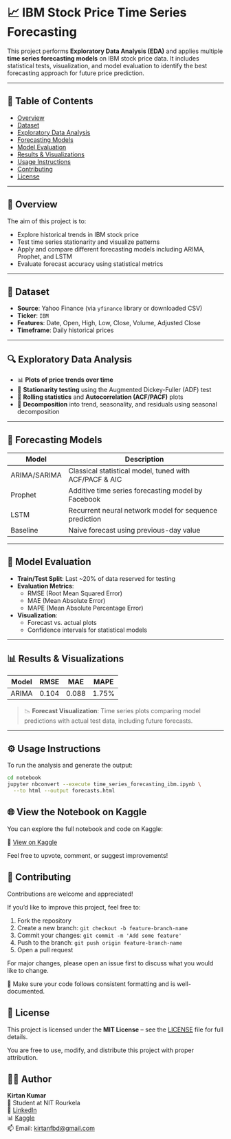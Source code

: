 # 📈 IBM Stock Price Time Series Forecasting

This project performs **Exploratory Data Analysis (EDA)** and applies multiple **time series forecasting models** on IBM stock price data. It includes statistical tests, visualization, and model evaluation to identify the best forecasting approach for future price prediction.

---

## 🧭 Table of Contents

- [Overview](#overview)  
- [Dataset](#dataset)  
- [Exploratory Data Analysis](#exploratory-data-analysis)  
- [Forecasting Models](#forecasting-models)  
- [Model Evaluation](#model-evaluation)  
- [Results & Visualizations](#results--visualizations)  
- [Usage Instructions](#usage-instructions)  
- [Contributing](#contributing)  
- [License](#license)  

---

## 📝 Overview

The aim of this project is to:

- Explore historical trends in IBM stock price  
- Test time series stationarity and visualize patterns  
- Apply and compare different forecasting models including ARIMA, Prophet, and LSTM  
- Evaluate forecast accuracy using statistical metrics

---

## 📂 Dataset

- **Source**: Yahoo Finance (via `yfinance` library or downloaded CSV)
- **Ticker**: `IBM`
- **Features**: Date, Open, High, Low, Close, Volume, Adjusted Close
- **Timeframe**: Daily historical prices

---

## 🔍 Exploratory Data Analysis

- 📊 **Plots of price trends over time**  
- 🧪 **Stationarity testing** using the Augmented Dickey-Fuller (ADF) test  
- 🔄 **Rolling statistics** and **Autocorrelation (ACF/PACF)** plots  
- 🔧 **Decomposition** into trend, seasonality, and residuals using seasonal decomposition

---

## 🔮 Forecasting Models

| Model        | Description                                         |
|--------------|-----------------------------------------------------|
| ARIMA/SARIMA | Classical statistical model, tuned with ACF/PACF & AIC |
| Prophet      | Additive time series forecasting model by Facebook  |
| LSTM         | Recurrent neural network model for sequence prediction |
| Baseline     | Naive forecast using previous-day value             |

---

## 🧪 Model Evaluation

- **Train/Test Split**: Last ~20% of data reserved for testing  
- **Evaluation Metrics**:
  - RMSE (Root Mean Squared Error)  
  - MAE (Mean Absolute Error)  
  - MAPE (Mean Absolute Percentage Error)  
- **Visualization**:
  - Forecast vs. actual plots  
  - Confidence intervals for statistical models

---

## 📊 Results & Visualizations

| Model   | RMSE   | MAE   | MAPE   |
|---------|--------|-------|--------|
| ARIMA   | 0.104  |0.088  | 1.75%  |
> 📉 **Forecast Visualization**: Time series plots comparing model predictions with actual test data, including future forecasts.

---

## ⚙️ Usage Instructions

To run the analysis and generate the output:

```bash
cd notebook
jupyter nbconvert --execute time_series_forecasting_ibm.ipynb \
  --to html --output forecasts.html
```
## 🌐 View the Notebook on Kaggle

You can explore the full notebook and code on Kaggle:

🔗 [View on Kaggle](https://www.kaggle.com/code/kirtankumar/time-series-analysis-and-forecasting-for-ibm)

Feel free to upvote, comment, or suggest improvements!

## 🤝 Contributing

Contributions are welcome and appreciated!

If you’d like to improve this project, feel free to:

1. Fork the repository  
2. Create a new branch: `git checkout -b feature-branch-name`  
3. Commit your changes: `git commit -m 'Add some feature'`  
4. Push to the branch: `git push origin feature-branch-name`  
5. Open a pull request

For major changes, please open an issue first to discuss what you would like to change.

📌 Make sure your code follows consistent formatting and is well-documented.

## 📜 License

This project is licensed under the **MIT License** – see the [LICENSE](LICENSE) file for full details.

You are free to use, modify, and distribute this project with proper attribution.

## 🙋‍♂️ Author

**Kirtan Kumar**  
📍 Student at NIT Rourkela  
🔗 [LinkedIn](https://www.linkedin.com/in/kirtankumar)  
📊 [Kaggle](https://www.kaggle.com/kirtankumar)   
📫 Email: kirtanfbd@gmail.com
